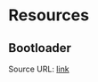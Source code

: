 # Resources

## Bootloader

Source URL: 
[link](https://github.com/rogerclarkmelbourne/STM32duino-bootloader/blob/master/binaries/generic_boot20_pc13.bin)
